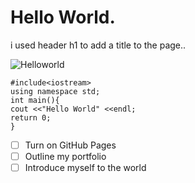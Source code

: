 # Hello World.
i used header h1 to add a title to the page..


![Helloworld](https://github.com/user-attachments/assets/05c2f749-3088-4c13-86f9-9b2b74e46b36)


```
#include<iostream>
using namespace std;
int main(){
cout <<"Hello World" <<endl;
return 0;
}
```
- [ ] Turn on GitHub Pages
- [ ] Outline my portfolio
- [ ] Introduce myself to the world
